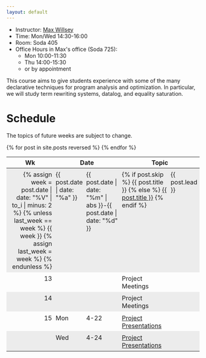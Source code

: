 ```yaml
---
layout: default
---
```


- Instructor: [Max Willsey](https://mwillsey.com)
- Time: Mon/Wed 14:30-16:00
- Room: Soda 405
- Office Hours in Max's office (Soda 725):
  - Mon 10:00-11:30
  - Thu 14:00-15:30
  - or by appointment

This course aims to give students experience with some of the many
 declarative techniques for program analysis and optimization.
In particular, we will study term rewriting systems, datalog, and equality saturation.

# Schedule

The topics of future weeks are subject to change.

<table style="border-spacing: 0">
  <thead>
    <tr>
      <th>Wk</th>
      <th colspan="2">Date</th>
      <th colspan="3">Topic</th>
    </tr>
  </thead>
  <style>
    tr { vertical-align: top; }
    td { padding: 0.4em 0.3em 0.3em; }
    tbody tr:nth-child(odd) {background-color: #00000011;}
    td:nth-child(1) { text-align: right; }
    td:nth-child(2) { padding-right: 0; }
    .holiday td:nth-child(4) { font-style: italic; }
    .holiday td:nth-child(4)::before { 
      content: "🏖️"; 
      font-style: normal;
      padding-right: 0.2em;
    }
    .lecture td:nth-child(4)::before { content: "️Lecture: "; font-weight: bold }
    /* .lecture td:nth-child(4) { font-weight: bold; } */
  </style>
{% for post in site.posts reversed %}
  <tr class="{{ post.type }}">
    <td>
      {% assign week = post.date | date: "%V" | to_i | minus: 2 %}
      {% unless last_week == week %}
        {{ week }}
        {% assign last_week = week %}
      {% endunless %}
    </td>
    <td>{{ post.date | date: "%a" }}</td>
    <td>{{ post.date | date: "%m" | abs }}-{{ post.date | date: "%d" }}</td>
    <td>
      {% if post.skip %}
        {{ post.title }}
      {% else %}
        <a href="{{ post.url | relative_url}}">{{ post.title }}</a>
      {% endif %}
    </td>
    <td>
      {{ post.lead }}
    </td>
  </tr>
{% endfor %}
  <tr class="">
    <td>13</td>
    <td></td>
    <td></td>
    <td>Project Meetings</td>
    <td></td>
  </tr>
  <tr class="">
    <td>14</td>
    <td></td>
    <td></td>
    <td>Project Meetings</td>
    <td></td>
  </tr>
  <tr class="">
    <td>15</td>
    <td>Mon</td>
    <td>4-22</td>
    <td><a href="{{ 'projects' | relative_url }}">Project Presentations</a></td>
    <td></td>
  </tr>
  <tr class="">
    <td></td>
    <td>Wed</td>
    <td>4-24</td>
    <td><a href="{{ 'projects' | relative_url }}">Project Presentations</a></td>
    <td></td>
  </tr>
</table>
